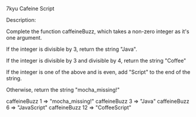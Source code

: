7kyu Cafeine Script

Description:

Complete the function caffeineBuzz, which takes a non-zero integer as it's one argument.

If the integer is divisible by 3, return the string "Java".

If the integer is divisible by 3 and divisible by 4, return the string "Coffee"

If the integer is one of the above and is even, add "Script" to the end of the string.

Otherwise, return the string "mocha_missing!"

caffeineBuzz  1   => "mocha_missing!"
caffeineBuzz  3   => "Java"
caffeineBuzz  6   => "JavaScript"
caffeineBuzz 12   => "CoffeeScript"
